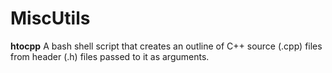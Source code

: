 # MiscUtils

__htocpp__
A bash shell script that creates an outline of C++ source (.cpp) files from header (.h) files passed to it as arguments.
